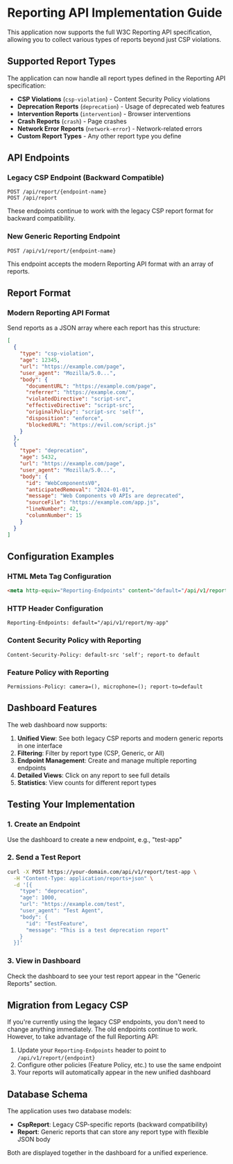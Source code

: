 # Reporting API Implementation Guide

This application now supports the full W3C Reporting API specification, allowing you to collect various types of reports beyond just CSP violations.

## Supported Report Types

The application can now handle all report types defined in the Reporting API specification:

- **CSP Violations** (`csp-violation`) - Content Security Policy violations
- **Deprecation Reports** (`deprecation`) - Usage of deprecated web features
- **Intervention Reports** (`intervention`) - Browser interventions
- **Crash Reports** (`crash`) - Page crashes
- **Network Error Reports** (`network-error`) - Network-related errors
- **Custom Report Types** - Any other report type you define

## API Endpoints

### Legacy CSP Endpoint (Backward Compatible)
```
POST /api/report/{endpoint-name}
POST /api/report
```
These endpoints continue to work with the legacy CSP report format for backward compatibility.

### New Generic Reporting Endpoint
```
POST /api/v1/report/{endpoint-name}
```
This endpoint accepts the modern Reporting API format with an array of reports.

## Report Format

### Modern Reporting API Format
Send reports as a JSON array where each report has this structure:

```json
[
  {
    "type": "csp-violation",
    "age": 12345,
    "url": "https://example.com/page",
    "user_agent": "Mozilla/5.0...",
    "body": {
      "documentURL": "https://example.com/page",
      "referrer": "https://example.com/",
      "violatedDirective": "script-src",
      "effectiveDirective": "script-src",
      "originalPolicy": "script-src 'self'",
      "disposition": "enforce",
      "blockedURL": "https://evil.com/script.js"
    }
  },
  {
    "type": "deprecation",
    "age": 5432,
    "url": "https://example.com/page",
    "user_agent": "Mozilla/5.0...",
    "body": {
      "id": "WebComponentsV0",
      "anticipatedRemoval": "2024-01-01",
      "message": "Web Components v0 APIs are deprecated",
      "sourceFile": "https://example.com/app.js",
      "lineNumber": 42,
      "columnNumber": 15
    }
  }
]
```

## Configuration Examples

### HTML Meta Tag Configuration
```html
<meta http-equiv="Reporting-Endpoints" content="default="/api/v1/report/my-app"">
```

### HTTP Header Configuration
```
Reporting-Endpoints: default="/api/v1/report/my-app"
```

### Content Security Policy with Reporting
```
Content-Security-Policy: default-src 'self'; report-to default
```

### Feature Policy with Reporting
```
Permissions-Policy: camera=(), microphone=(); report-to=default
```

## Dashboard Features

The web dashboard now supports:

1. **Unified View**: See both legacy CSP reports and modern generic reports in one interface
2. **Filtering**: Filter by report type (CSP, Generic, or All)
3. **Endpoint Management**: Create and manage multiple reporting endpoints
4. **Detailed Views**: Click on any report to see full details
5. **Statistics**: View counts for different report types

## Testing Your Implementation

### 1. Create an Endpoint
Use the dashboard to create a new endpoint, e.g., "test-app"

### 2. Send a Test Report
```bash
curl -X POST https://your-domain.com/api/v1/report/test-app \
  -H "Content-Type: application/reports+json" \
  -d '[{
    "type": "deprecation",
    "age": 1000,
    "url": "https://example.com/test",
    "user_agent": "Test Agent",
    "body": {
      "id": "TestFeature",
      "message": "This is a test deprecation report"
    }
  }]'
```

### 3. View in Dashboard
Check the dashboard to see your test report appear in the "Generic Reports" section.

## Migration from Legacy CSP

If you're currently using the legacy CSP endpoints, you don't need to change anything immediately. The old endpoints continue to work. However, to take advantage of the full Reporting API:

1. Update your `Reporting-Endpoints` header to point to `/api/v1/report/{endpoint}`
2. Configure other policies (Feature Policy, etc.) to use the same endpoint
3. Your reports will automatically appear in the new unified dashboard

## Database Schema

The application uses two database models:

- **CspReport**: Legacy CSP-specific reports (backward compatibility)
- **Report**: Generic reports that can store any report type with flexible JSON body

Both are displayed together in the dashboard for a unified experience.
